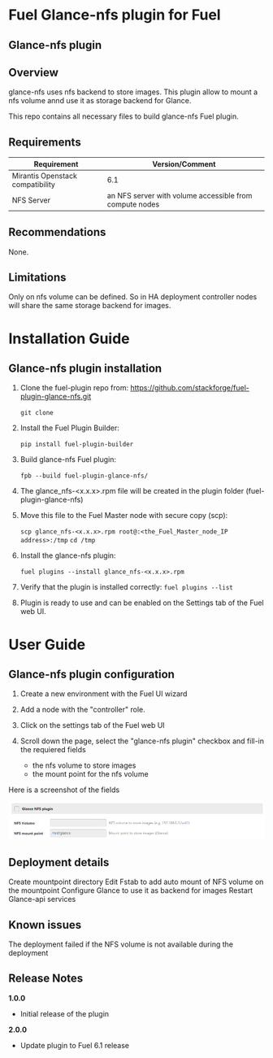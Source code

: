 Fuel Glance-nfs plugin for Fuel
=============================

Glance-nfs plugin
---------------

Overview
--------
glance-nfs uses nfs backend to store images. This plugin allow to mount a nfs volume
annd use it as storage backend for Glance.

This repo contains all necessary files to build glance-nfs Fuel plugin.

Requirements
------------

| Requirement                      | Version/Comment                                         |
|----------------------------------|---------------------------------------------------------|
| Mirantis Openstack compatibility | 6.1                                                    |
| NFS Server                       | an NFS server with volume accessible from compute nodes |

Recommendations
---------------

None.

Limitations
-----------

Only on nfs volume can be defined. So in HA deployment controller nodes will share the same
storage backend for images.

Installation Guide
==================

Glance-nfs plugin installation
----------------------------

1. Clone the fuel-plugin repo from: https://github.com/stackforge/fuel-plugin-glance-nfs.git

    ``git clone``

2. Install the Fuel Plugin Builder:

    ``pip install fuel-plugin-builder``

3. Build glance-nfs Fuel plugin:

   ``fpb --build fuel-plugin-glance-nfs/``

4. The glance_nfs-<x.x.x>.rpm file will be created in the plugin folder (fuel-plugin-glance-nfs)

5. Move this file to the Fuel Master node with secure copy (scp):

   ``scp glance_nfs-<x.x.x>.rpm root@:<the_Fuel_Master_node_IP address>:/tmp``
   ``cd /tmp``

6. Install the glance-nfs plugin:

   ``fuel plugins --install glance_nfs-<x.x.x>.rpm``

7.  Verify that the plugin is installed correctly:
   ``fuel plugins --list``
   
8. Plugin is ready to use and can be enabled on the Settings tab of the Fuel web UI.

User Guide
==========

Glance-nfs plugin configuration
-----------------------------

1. Create a new environment with the Fuel UI wizard

2. Add a node with the "controller" role.

3. Click on the settings tab of the Fuel web UI

4. Scroll down the page, select the "glance-nfs plugin" checkbox
   and fill-in the requiered fields
    - the nfs volume to store images
    - the mount point for the nfs volume

Here is a screenshot of the fields

![glance-nfs fields](./figures/glance-nfs-plugin.png "glance-nfs-fields")

Deployment details
------------------

Create mountpoint directory
Edit Fstab to add auto mount of NFS volume on the mountpoint
Configure Glance to use it as backend for images
Restart Glance-api services

Known issues
------------

The deployment  failed if the NFS volume is not available during the deployment

Release Notes
-------------

**1.0.0**

* Initial release of the plugin

**2.0.0**

* Update plugin to Fuel 6.1 release



